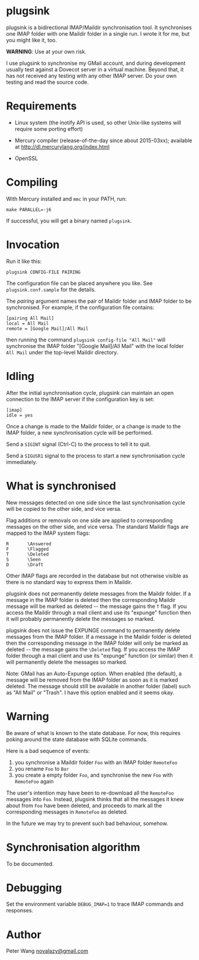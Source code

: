 plugsink
========

plugsink is a bidirectional IMAP/Maildir synchronisation tool.
It synchronises one IMAP folder with one Maildir folder in a single run.
I wrote it for me, but you might like it, too.

**WARNING**: Use at your own risk.

I use plugsink to synchronise my GMail account, and during development
usually test against a Dovecot server in a virtual machine.
Beyond that, it has not received any testing with any other IMAP server.
Do your own testing and read the source code.


Requirements
============

  * Linux system (the inotify API is used, so other Unix-like systems will
    require some porting effort)

  * Mercury compiler (release-of-the-day since about 2015-03xx); available
    at <http://dl.mercurylang.org/index.html>

  * OpenSSL


Compiling
=========

With Mercury installed and `mmc` in your PATH, run:

    make PARALLEL=-j6

If successful, you will get a binary named `plugsink`.


Invocation
==========

Run it like this:

    plugsink CONFIG-FILE PAIRING

The configuration file can be placed anywhere you like.
See `plugsink.conf.sample` for the details.

The *pairing* argument names the pair of Maildir folder and IMAP folder to
be synchronised.  For example, if the configuration file contains:

    [pairing All Mail]
    local = All Mail
    remote = [Google Mail]/All Mail

then running the command `plugsink config-file "All Mail"` will synchronise
the IMAP folder "[Google Mail]/All Mail" with the local folder `All Mail`
under the top-level Maildir directory.


Idling
======

After the initial synchronisation cycle, plugsink can maintain an open
connection to the IMAP server if the configuration key is set:

    [imap]
    idle = yes

Once a change is made to the Maildir folder, or a change is made to the
IMAP folder, a new synchronisation cycle will be performed.

Send a `SIGINT` signal (Ctrl-C) to the process to tell it to quit.

Send a `SIGUSR1` signal to the process to start a new synchronisation
cycle immediately.


What is synchronised
====================

New messages detected on one side since the last synchronisation cycle will
be copied to the other side, and vice versa.

Flag additions or removals on one side are applied to corresponding messages
on the other side, and vice versa.  The standard Maildir flags are mapped to
the IMAP system flags:

    R       \Answered
    F       \Flagged
    T       \Deleted
    S       \Seen
    D       \Draft

Other IMAP flags are recorded in the database but not otherwise visible as
there is no standard way to express them in Maildir.

plugsink does not permanently delete messages from the Maildir folder.
If a message in the IMAP folder is deleted then the corresponding Maildir
message will be marked as deleted -- the message gains the `T` flag.
If you access the Maildir through a mail client and use its "expunge"
function then it will probably permanently delete the messages so marked.

plugsink does not issue the EXPUNGE command to permanently delete messages
from the IMAP folder.  If a message in the Maildir folder is deleted then
the corresponding message in the IMAP folder will only be marked as deleted
-- the message gains the `\Deleted` flag.  If you access the IMAP folder
through a mail client and use its "expunge" function (or similar) then it
will permanently delete the messages so marked.

Note: GMail has an Auto-Expunge option.  When enabled (the default), a
message will be removed from the IMAP folder as soon as it is marked
deleted.  The message should still be available in another folder (label)
such as "All Mail" or "Trash".  I have this option enabled and it seems
okay.


Warning
=======

Be aware of what is known to the state database.  For now, this requires
poking around the state database with SQLite commands.

Here is a bad sequence of events:

 1. you synchronise a Maildir folder `Foo` with an IMAP folder `RemoteFoo`
 2. you rename `Foo` to `Bar`
 3. you create a empty folder `Foo`, and synchronise the new `Foo` with
    `RemoteFoo` again

The user's intention may have been to re-download all the `RemoteFoo`
messages into `Foo`.  Instead, plugsink thinks that all the messages it
knew about from `Foo` have been deleted, and proceeds to mark all the
corresponding messages in `RemoteFoo` as deleted.

In the future we may try to prevent such bad behaviour, somehow.


Synchronisation algorithm
=========================

To be documented.


Debugging
=========

Set the environment variable `DEBUG_IMAP=1` to trace IMAP commands and
responses.


Author
======

Peter Wang <novalazy@gmail.com>

